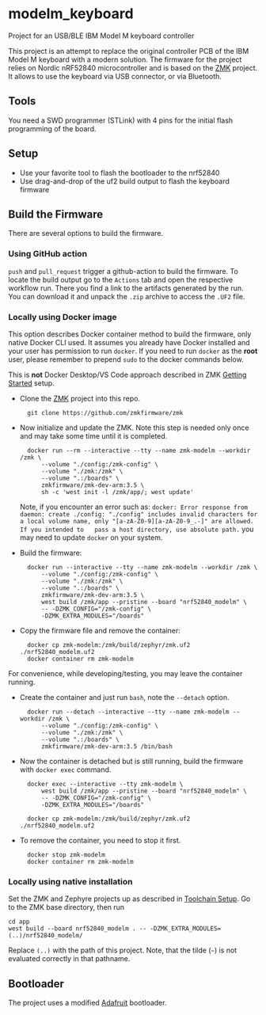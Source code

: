 # modelm_keyboard
Project for an USB/BLE IBM Model M keyboard controller

This project is an attempt to replace the original controller PCB of the IBM Model M keyboard with a modern solution.
The firmware for the project relies on Nordic nRF52840 microcontroller and is based on the [ZMK](https://github.com/zmkfirmware) project.
It allows to use the keyboard via USB connector, or via Bluetooth.

## Tools

You need a SWD programmer (STLink) with 4 pins for the initial flash programming of the board.

## Setup

* Use your favorite tool to flash the bootloader to the nrf52840
* Use drag-and-drop of the uf2 build output to flash the keyboard firmware

## Build the Firmware

There are several options to build the firmware.

### Using GitHub action

`push` and `pull_request` trigger a github-action to build the firmware. To locate the build output
go to the `Actions` tab and open the respective workflow run. There you find a link to the artifacts
generated by the run. You can download it and unpack the `.zip` archive to access the `.UF2` file.

### Locally using Docker image

This option describes Docker container method to build the firmware, only native Docker CLI used.
It assumes you already have Docker installed and your user has permission to run `docker`. If you need to run `docker` as the **root** user, please remember to prepend `sudo` to the docker commands below.

This is **not** Docker Desktop/VS Code approach described in ZMK [Getting Started](https://zmk.dev/docs/development/local-toolchain/setup/docker) setup.

* Clone the [ZMK](https://github.com/zmkfirmware) project into this repo.

        git clone https://github.com/zmkfirmware/zmk

* Now initialize and update the ZMK. Note this step is needed only once and may take some time until it is completed.

        docker run --rm --interactive --tty --name zmk-modelm --workdir /zmk \
            --volume "./config:/zmk-config" \
            --volume "./zmk:/zmk" \
            --volume ".:/boards" \
            zmkfirmware/zmk-dev-arm:3.5 \
            sh -c 'west init -l /zmk/app/; west update'

  Note, if you encounter an error such as: `docker: Error response from daemon: create ./config: "./config" includes invalid characters for a local volume name, only "[a-zA-Z0-9][a-zA-Z0-9_.-]" are allowed. If you intended to   pass a host directory, use absolute path.` you may need to update `docker` on your system.

* Build the firmware:

        docker run --interactive --tty --name zmk-modelm --workdir /zmk \
            --volume "./config:/zmk-config" \
            --volume "./zmk:/zmk" \
            --volume ".:/boards" \
            zmkfirmware/zmk-dev-arm:3.5 \
            west build /zmk/app --pristine --board "nrf52840_modelm" \
            -- -DZMK_CONFIG="/zmk-config" \
            -DZMK_EXTRA_MODULES="/boards" 

* Copy the firmware file and remove the container:

        docker cp zmk-modelm:/zmk/build/zephyr/zmk.uf2 ./nrf52840_modelm.uf2
        docker container rm zmk-modelm

For convenience, while developing/testing, you may leave the container running.

* Create the container and just run `bash`, note the `--detach` option.

        docker run --detach --interactive --tty --name zmk-modelm --workdir /zmk \
            --volume "./config:/zmk-config" \
            --volume "./zmk:/zmk" \
            --volume ".:/boards" \
            zmkfirmware/zmk-dev-arm:3.5 /bin/bash

* Now the container is detached but is still running, build the firmware with `docker exec` command.

        docker exec --interactive --tty zmk-modelm \
            west build /zmk/app --pristine --board "nrf52840_modelm" \
            -- -DZMK_CONFIG="/zmk-config" \
            -DZMK_EXTRA_MODULES="/boards"
        
        docker cp zmk-modelm:/zmk/build/zephyr/zmk.uf2 ./nrf52840_modelm.uf2

* To remove the container, you need to stop it first.

        docker stop zmk-modelm
        docker container rm zmk-modelm

### Locally using native installation

Set the ZMK and Zephyre projects up as described in [Toolchain Setup](https://zmk.dev/docs/development/setup).
Go to the ZMK base directory, then run

    cd app
    west build --board nrf52840_modelm . -- -DZMK_EXTRA_MODULES=(..)/nrf52840_modelm/

Replace `(..)` with the path of this project. Note, that the tilde (`~`) is not evaluated correctly in that pathname.

## Bootloader

The project uses a modified [Adafruit](https://github.com/stroma123/Adafruit_nRF52_Bootloader.git) bootloader.
